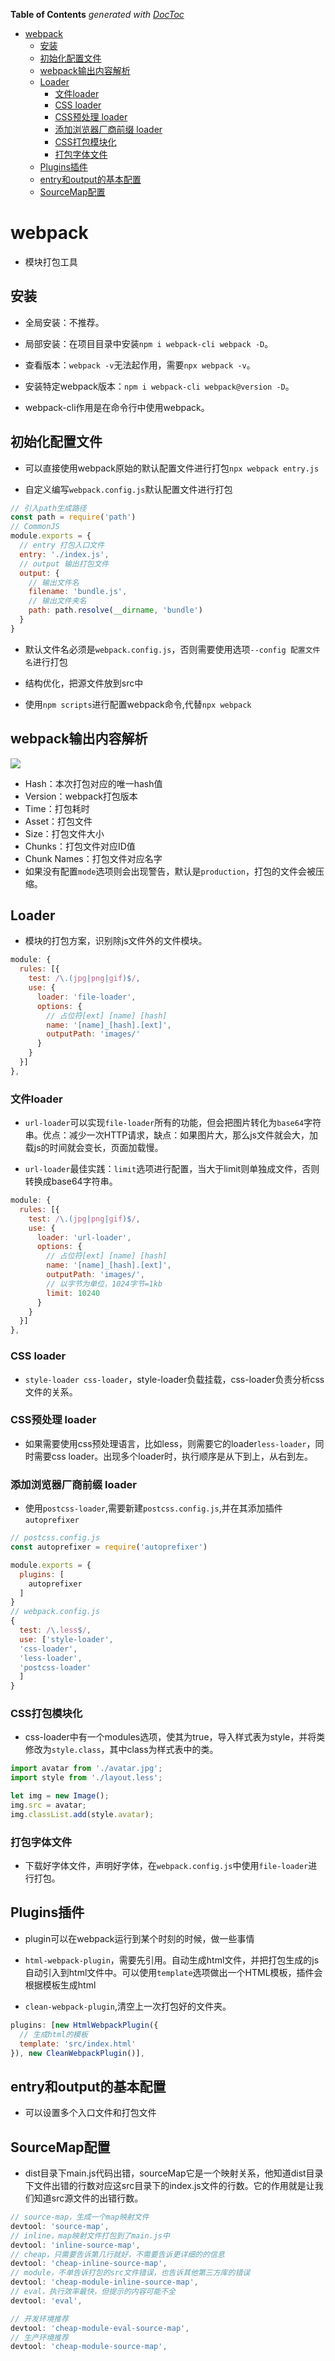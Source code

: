 <!-- START doctoc generated TOC please keep comment here to allow auto update -->
<!-- DON'T EDIT THIS SECTION, INSTEAD RE-RUN doctoc TO UPDATE -->
**Table of Contents**  *generated with [DocToc](https://github.com/thlorenz/doctoc)*

- [webpack](#webpack)
  - [安装](#%E5%AE%89%E8%A3%85)
  - [初始化配置文件](#%E5%88%9D%E5%A7%8B%E5%8C%96%E9%85%8D%E7%BD%AE%E6%96%87%E4%BB%B6)
  - [webpack输出内容解析](#webpack%E8%BE%93%E5%87%BA%E5%86%85%E5%AE%B9%E8%A7%A3%E6%9E%90)
  - [Loader](#loader)
    - [文件loader](#%E6%96%87%E4%BB%B6loader)
    - [CSS loader](#css-loader)
    - [CSS预处理 loader](#css%E9%A2%84%E5%A4%84%E7%90%86-loader)
    - [添加浏览器厂商前缀 loader](#%E6%B7%BB%E5%8A%A0%E6%B5%8F%E8%A7%88%E5%99%A8%E5%8E%82%E5%95%86%E5%89%8D%E7%BC%80-loader)
    - [CSS打包模块化](#css%E6%89%93%E5%8C%85%E6%A8%A1%E5%9D%97%E5%8C%96)
    - [打包字体文件](#%E6%89%93%E5%8C%85%E5%AD%97%E4%BD%93%E6%96%87%E4%BB%B6)
  - [Plugins插件](#plugins%E6%8F%92%E4%BB%B6)
  - [entry和output的基本配置](#entry%E5%92%8Coutput%E7%9A%84%E5%9F%BA%E6%9C%AC%E9%85%8D%E7%BD%AE)
  - [SourceMap配置](#sourcemap%E9%85%8D%E7%BD%AE)

<!-- END doctoc generated TOC please keep comment here to allow auto update -->

# webpack

- 模块打包工具

## 安装

- 全局安装：不推荐。

- 局部安装：在项目目录中安装`npm i webpack-cli webpack -D`。

- 查看版本：`webpack -v`无法起作用，需要`npx webpack -v`。

- 安装特定webpack版本：`npm i webpack-cli webpack@version -D`。

- webpack-cli作用是在命令行中使用webpack。

## 初始化配置文件

- 可以直接使用webpack原始的默认配置文件进行打包`npx webpack entry.js`

- 自定义编写`webpack.config.js`默认配置文件进行打包
```js
// 引入path生成路径
const path = require('path')
// CommonJS
module.exports = {
  // entry 打包入口文件
  entry: './index.js',
  // output 输出打包文件
  output: {
    // 输出文件名
    filename: 'bundle.js',
    // 输出文件夹名
    path: path.resolve(__dirname, 'bundle')
  }
}
```

- 默认文件名必须是`webpack.config.js`，否则需要使用选项`--config 配置文件名`进行打包

- 结构优化，把源文件放到src中

- 使用`npm scripts`进行配置webpack命令,代替`npx webpack`

## webpack输出内容解析

![](https://image-static.segmentfault.com/103/812/1038122385-5cf49388eccb2_articlex)

- Hash：本次打包对应的唯一hash值
- Version：webpack打包版本
- Time：打包耗时
- Asset：打包文件
- Size：打包文件大小
- Chunks：打包文件对应ID值
- Chunk Names：打包文件对应名字
- 如果没有配置`mode`选项则会出现警告，默认是`production`，打包的文件会被压缩。

## Loader

- 模块的打包方案，识别除js文件外的文件模块。
```js
module: {
  rules: [{
    test: /\.(jpg|png|gif)$/,
    use: {
      loader: 'file-loader',
      options: {
        // 占位符[ext] [name] [hash]
        name: '[name]_[hash].[ext]',
        outputPath: 'images/'
      }
    }
  }]
},

```

### 文件loader

- `url-loader`可以实现`file-loader`所有的功能，但会把图片转化为`base64`字符串。优点：减少一次HTTP请求，缺点：如果图片大，那么js文件就会大，加载js的时间就会变长，页面加载慢。

- `url-loader`最佳实践：`limit`选项进行配置，当大于limit则单独成文件，否则转换成base64字符串。
```js
module: {
  rules: [{
    test: /\.(jpg|png|gif)$/,
    use: {
      loader: 'url-loader',
      options: {
        // 占位符[ext] [name] [hash]
        name: '[name]_[hash].[ext]',
        outputPath: 'images/',
        // 以字节为单位，1024字节=1kb
        limit: 10240
      }
    }
  }]
},

```

### CSS loader

- `style-loader css-loader`，style-loader负载挂载，css-loader负责分析css文件的关系。

### CSS预处理 loader

- 如果需要使用css预处理语言，比如less，则需要它的loader`less-loader`，同时需要css loader。出现多个loader时，执行顺序是从下到上，从右到左。

### 添加浏览器厂商前缀 loader

- 使用`postcss-loader`,需要新建`postcss.config.js`,并在其添加插件`autoprefixer`
```js
// postcss.config.js
const autoprefixer = require('autoprefixer')

module.exports = {
  plugins: [
    autoprefixer
  ]
}
// webpack.config.js
{
  test: /\.less$/,
  use: ['style-loader',
  'css-loader',
  'less-loader',
  'postcss-loader'
  ]
}
```

### CSS打包模块化

- css-loader中有一个modules选项，使其为true，导入样式表为style，并将类修改为`style.class`，其中class为样式表中的类。

```js
import avatar from './avatar.jpg';
import style from './layout.less';

let img = new Image();
img.src = avatar;
img.classList.add(style.avatar);
```

### 打包字体文件

- 下载好字体文件，声明好字体，在`webpack.config.js`中使用`file-loader`进行打包。

## Plugins插件

- plugin可以在webpack运行到某个时刻的时候，做一些事情

- `html-webpack-plugin`，需要先引用。自动生成html文件，并把打包生成的js自动引入到html文件中。可以使用`template`选项做出一个HTML模板，插件会根据模板生成html

- `clean-webpack-plugin`,清空上一次打包好的文件夹。

```js
plugins: [new HtmlWebpackPlugin({
  // 生成html的模板
  template: 'src/index.html'
}), new CleanWebpackPlugin()],
```

## entry和output的基本配置

- 可以设置多个入口文件和打包文件

## SourceMap配置

- dist目录下main.js代码出错，sourceMap它是一个映射关系，他知道dist目录下文件出错的行数对应这src目录下的index.js文件的行数。它的作用就是让我们知道src源文件的出错行数。
```js
// source-map，生成一个map映射文件
devtool: 'source-map',
// inline，map映射文件打包到了main.js中
devtool: 'inline-source-map',
// cheap，只需要告诉第几行就好，不需要告诉更详细的的信息
devtool: 'cheap-inline-source-map',
// module，不单告诉打包的src文件错误，也告诉其他第三方库的错误
devtool: 'cheap-module-inline-source-map',
// eval，执行效率最快，但提示的内容可能不全
devtool: 'eval',

// 开发环境推荐
devtool: 'cheap-module-eval-source-map',
// 生产环境推荐
devtool: 'cheap-module-source-map',
```

